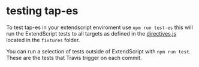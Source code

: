 # testing tap-es

To test tap-es in your extendscript enviroment use `npm run test-es` this will run the ExtendScript tests to all targets as defined in the [directives.js](fixtures/directives.js) located in the `fixtures` folder.

You can run a selection of tests outside of ExtendScript with `npm run test`. These are the tests that Travis trigger on each commit.
